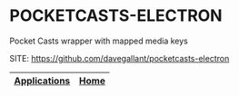 # POCKETCASTS-ELECTRON
 
 Pocket Casts wrapper with mapped media keys
 
 SITE: https://github.com/davegallant/pocketcasts-electron

 | [Applications](https://portable-linux-apps.github.io/apps.html) | [Home](https://portable-linux-apps.github.io)
 | --- | --- |
